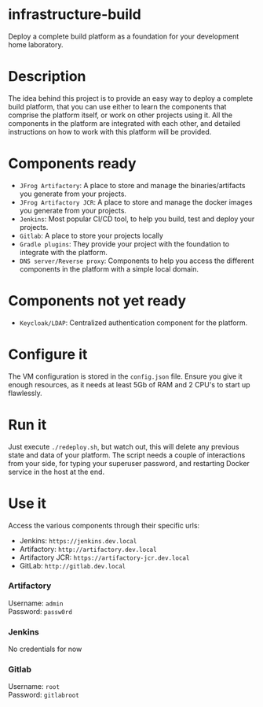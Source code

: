 # infrastructure-build
Deploy a complete build platform as a foundation for your development
home laboratory.

# Description
The idea behind this project is to provide an easy way
to deploy a complete build platform, that you can use
either to learn the components that comprise the platform 
itself, or work on other projects using it.
All the components in the platform are integrated
with each other, and detailed instructions on how
to work with this platform will be provided.

# Components ready
* `JFrog Artifactory`: A place to store and manage the
binaries/artifacts you generate from your projects.
* `JFrog Artifactory JCR`: A place to store and manage the
docker images you generate from your projects.
* `Jenkins`: Most popular CI/CD tool, to help you build, 
test and deploy your projects.
* `Gitlab`: A place to store your projects locally
* `Gradle plugins`: They provide your project with
 the foundation to integrate with the platform.
* `DNS server/Reverse proxy`: Components to help you
access the different components in the platform
with a simple local domain.
 
# Components not yet ready
* `Keycloak/LDAP`: Centralized authentication component
for the platform.

# Configure it
The VM configuration is stored in the `config.json` file.
Ensure you give it enough resources, as it needs at least 5Gb
of RAM and 2 CPU's to start up flawlessly.

# Run it
Just execute `./redeploy.sh`, but watch out, this will 
delete any previous state and data of your platform.
The script needs a couple of interactions from your side,
for typing your superuser password, and restarting Docker
service in the host at the end. 


# Use it
Access the various components through their specific urls:
* Jenkins: `https://jenkins.dev.local`
* Artifactory: `http://artifactory.dev.local`
* Artifactory JCR: `https://artifactory-jcr.dev.local`
* GitLab: `http://gitlab.dev.local`


### Artifactory
Username: `admin`\
Password: `passw0rd`

### Jenkins
No credentials for now

### Gitlab
Username: `root`\
Password: `gitlabroot`
